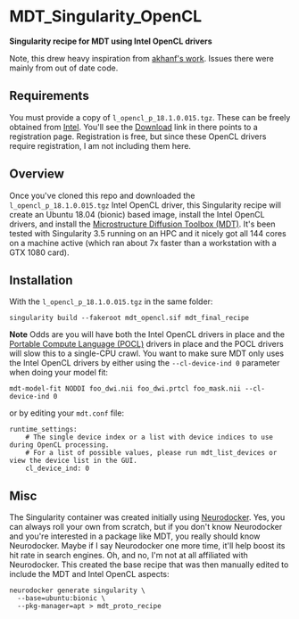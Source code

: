 # MDT_Singularity_OpenCL
**Singularity recipe for MDT using Intel OpenCL drivers**

Note, this drew heavy inspiration from [akhanf's work](https://github.com/akhanf/mdt-singularity). Issues there were mainly from out of date code.  

## Requirements ##
You must provide a copy of `l_opencl_p_18.1.0.015.tgz`. These can be freely obtained from [Intel](https://software.intel.com/content/www/us/en/develop/articles/opencl-drivers.html#cpu-section).  You'll see the [Download](https://registrationcenter.intel.com/en/forms/?productid=3206) link in there points to a registration page.  Registration is free, but since these OpenCL drivers require registration, I am not including them here.

## Overview ##
Once you've cloned this repo and downloaded the `l_opencl_p_18.1.0.015.tgz` Intel OpenCL driver, this Singularity recipe will create an Ubuntu 18.04 (bionic) based image, install the Intel OpenCL drivers, and install the [Microstructure Diffusion Toolbox (MDT)](https://github.com/robbert-harms/MDT).  It's been tested with Singularity 3.5 running on an HPC and it nicely got all 144 cores on a machine active (which ran about 7x faster than a workstation with a GTX 1080 card).

## Installation ##
With the `l_opencl_p_18.1.0.015.tgz` in the same folder:

`singularity build --fakeroot mdt_opencl.sif mdt_final_recipe`

**Note** Odds are you will have both the Intel OpenCL drivers in place and the [Portable Compute Language (POCL)](http://portablecl.org/) drivers in place and the POCL drivers will slow this to a single-CPU crawl. You want to make sure MDT only uses the Intel OpenCL drivers by either using the `--cl-device-ind 0` parameter when doing your model fit:

`mdt-model-fit NODDI foo_dwi.nii foo_dwi.prtcl foo_mask.nii --cl-device-ind 0`

or by editing your `mdt.conf` file:
```
runtime_settings:
    # The single device index or a list with device indices to use during OpenCL processing.
    # For a list of possible values, please run mdt_list_devices or view the device list in the GUI.
    cl_device_ind: 0
```

## Misc ##
The Singularity container was created initially using [Neurodocker](https://github.com/ReproNim/neurodocker).  Yes, you can always roll your own from scratch, but if you don't know Neurodocker and you're interested in a package like MDT, you really should know Neurodocker.  Maybe if I say Neurodocker one more time, it'll help boost its hit rate in search engines.  Oh, and no, I'm not at all affiliated with Neurodocker.  This created the base recipe that was then manually edited to include the MDT and Intel OpenCL aspects:
```
neurodocker generate singularity \
  --base=ubuntu:bionic \
  --pkg-manager=apt > mdt_proto_recipe
```  
